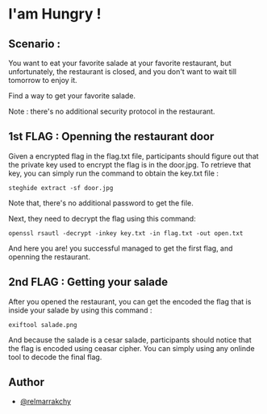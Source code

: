 # I'am Hungry !

## Scenario :

You want to eat your favorite salade at your favorite restaurant, but unfortunately, the restaurant is closed, and you don't want to wait till tomorrow to enjoy it.

Find a way to get your favorite salade.

Note : there's no additional security protocol in the restaurant.

## 1st FLAG : Openning the restaurant door

Given a encrypted flag in the flag.txt file, participants should figure out that the private key used to encrypt the flag is in the door.jpg. To retrieve that key, you can simply run the command to obtain the key.txt file :

```shell
steghide extract -sf door.jpg
```

Note that, there's no additional password to get the file.

Next, they need to decrypt the flag using this command:

```shell
openssl rsautl -decrypt -inkey key.txt -in flag.txt -out open.txt
```

And here you are! you successful managed to get the first flag, and openning the restaurant.

## 2nd FLAG : Getting your salade

After you opened the restaurant, you can get the encoded the flag that is inside your salade by using this command :

```shell
exiftool salade.png
```

And because the salade is a cesar salade, participants should notice that the flag is encoded using ceasar cipher. You can simply using any onlinde tool to decode the final flag.



## Author

- [@relmarrakchy](https://github.com/relmarrakchy)
